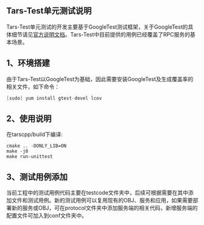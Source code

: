 Tars-Test单元测试说明
----
Tars-Test单元测试的开发主要基于GoogleTest测试框架，关于GoogleTest的具体细节请见[官方说明文档](https://github.com/abseil/googletest/blob/master/googletest/docs/primer.md)。Tars-Test中目前提供的用例已经覆盖了RPC服务的基本场景。

1、环境搭建
----
由于Tars-Test以GoogleTest为基础，因此需要安装GoogleTest及生成覆盖率的相关文件，如下命令：
```c
[sudo] yum install gtest-devel lcov
```
2、使用说明
----

在tarscpp/build下编译:
```
cmake .. -DONLY_LIB=ON
make -j8
make run-unittest
```
<!-- 进入tars-uniittest下的script文件夹内，运行run_test.sh脚本,即可输出用例运行结果：
```c
cd ./tars-unittest/script/
./run_test.sh 
```
若想得到覆盖率结果，可加入运行选项-l，系统将在tars-test下生成result文件夹，其中即包含了覆盖率文件。如下：
```c
./run_test.sh -l
```
目前主要统计servant代码的覆盖率，其他的待完善
tips: 统计覆盖率时，需要修改编译tarscpp的编译选项(在tarscpp/CMakelists.txt中修改)，添加-fprofile-arcs -ftest-coverage选项，然后重新编译tarscpp代码，以便后续统计覆盖率时能生成gcno和gcda文件

还可以根据具体需求选择选项：-c为测试用例全量编译，-a为测试用例和框架代码全量编译，-d为gdb方式运行等。 -->

3、测试用例添加
---
当前工程中的测试用例代码主要在testcode文件夹中，后续可根据需要在其中添加文件和测试用例。新的测试用例可以复用现有的OBJ、服务和应用，如果需要部署新的服务或OBJ，可在protocol文件夹中添加服务端的相关代码，新增服务端的配置文件可加入到conf文件夹中。
